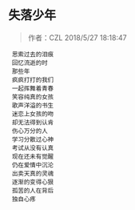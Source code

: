# `失落少年`
     
> 作者：CZL  2018/5/27 18:18:47 

     思索过去的泪痕  
     回忆流逝的时
     那些年
     疯疯打打的我们
     一起挥舞着青春
     笑容纯真的女孩
     歌声洋溢的书生
     迷恋上女孩的吻
     却无法得到认肯
     伤心万分的人
     学习分散过心神
     考试从没有认真
     现在还未有觉醒
     仍在爱情中沉沦
     出卖天真的灵魂
     逐渐的变得心狠
     孤苦的人在背后
     独自心疼
    
    